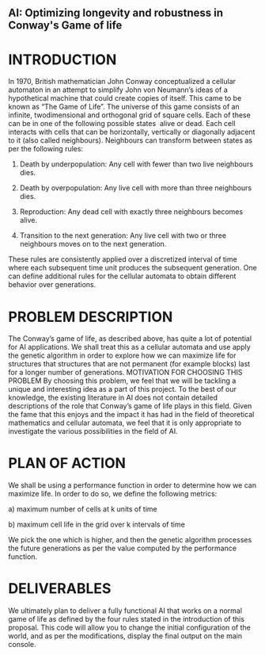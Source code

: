 AI: Optimizing longevity and robustness in Conway's Game of life 
-----------------------------------

INTRODUCTION
===========

In 1970, British mathematician John Conway conceptualized a cellular automaton in an attempt to simplify John von Neumann’s ideas of a hypothetical machine that could create copies of itself. This came to be known as “The Game of Life”.
The universe of this game consists of an infinite, two­dimensional and orthogonal grid of square cells. Each of these can be in one of the following possible states ­ alive or dead. Each cell interacts with cells that can be horizontally, vertically or diagonally adjacent to it (also called neighbours). Neighbours can transform between states as per the following rules:

1. Death by under­population: Any cell with fewer than two live neighbours dies.

2. Death by overpopulation: Any live cell with more than three neighbours dies.

3. Reproduction: Any dead cell with exactly three neighbours becomes alive.

4. Transition to the next generation: Any live cell with two or three neighbours moves on to
the next generation.

These rules are consistently applied over a discretized interval of time where each subsequent time unit produces the subsequent generation. One can define additional rules for the cellular automata to obtain different behavior over generations.

PROBLEM DESCRIPTION
==================

The Conway’s game of life, as described above, has quite a lot of potential for AI applications. We shall treat this as a cellular automata and use apply the genetic algorithm in order to explore how we can maximize life for structures that structures that are not permanent (for example blocks) last for a longer number of generations.
MOTIVATION FOR CHOOSING THIS PROBLEM
By choosing this problem, we feel that we will be tackling a unique and interesting idea as a part of this project. To the best of our knowledge, the existing literature in AI does not contain detailed descriptions of the role that Conway’s game of life plays in this field. Given the fame that this enjoys and the impact it has had in the field of theoretical mathematics and cellular automata, we feel that it is only appropriate to investigate the various possibilities in the field of AI.

PLAN OF ACTION
==============

We shall be using a performance function in order to determine how we can maximize life. In order to do so, we define the following metrics:

a) maximum number of cells at k units of time

b) maximum cell life in the grid over k intervals of time

We pick the one which is higher, and then the genetic algorithm processes the future generations as per the value computed by the performance function.

DELIVERABLES
============

We ultimately plan to deliver a fully functional AI that works on a normal game of life as defined by the four rules stated in the introduction of this proposal. This code will allow you to change the initial configuration of the world, and as per the modifications, display the final output on the main console.
